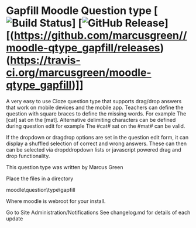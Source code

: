# Gapfill Moodle Question type [![Build Status](https://travis-ci.org/marcusgreen/moodle-qtype_gapfill.svg?branch=master)] [![GitHub Release](https://img.shields.io/github/release/marcusgreen/moodle-qtype_gapfill.svg)][(https://github.com/marcusgreen//moodle-qtype_gapfill/releases) (https://travis-ci.org/marcusgreen/moodle-qtype_gapfill)]]
A very easy to use Cloze question type that supports drag/drop answers that work on mobile devices and the mobile app.
Teachers can define the question with square braces to define the missing words. For example The [cat] sat on the [mat].
Alternative delimiting characters can be defined during question edit for example The #cat# sat on the #mat# can be valid.

If the dropdown or dragdrop options are set in the question edit form, it can display a shuffled selection  of correct and
wrong answers. These can then can be selected via dropddropdown lists or javascript powered drag and drop functionality.

This question type was written by Marcus Green


Place the files in a directory

moodle\question\type\gapfill

Where moodle is webroot for your install.

Go to Site Administration/Notifications
See changelog.md for details of each update
